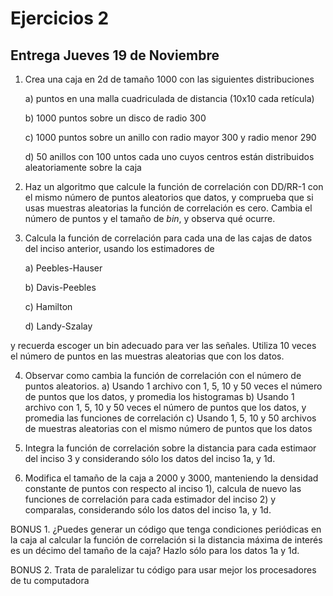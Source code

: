 # Ejercicios 2

## Entrega Jueves 19 de Noviembre


1. Crea una caja en 2d de tamaño 1000 con las siguientes distribuciones
 
    a) puntos en una malla cuadriculada de distancia (10x10 cada retícula)
  
    b) 1000 puntos sobre un disco de radio 300
  
    c) 1000 puntos sobre un anillo con radio mayor 300 y radio menor 290 
    
    d) 50 anillos con 100 untos cada uno cuyos centros están distribuidos aleatoriamente sobre la caja 

2. Haz un algoritmo que calcule la función de correlación con DD/RR-1 con el mismo número de puntos aleatorios que datos, y comprueba que si usas muestras aleatorias la función de correlación es cero. Cambia el número de puntos y el tamaño de *bin*, y observa qué ocurre.

3. Calcula la función de correlación para cada una de las cajas de datos del inciso anterior, usando los estimadores de

    a) Peebles-Hauser
  
    b) Davis-Peebles
  
    c) Hamilton
    
    d) Landy-Szalay

y recuerda escoger un bin adecuado para ver las señales. Utiliza 10 veces el número de puntos en las muestras aleatorias que con los datos.

4. Observar como cambia la función de correlación con el número de puntos aleatorios.
    a) Usando 1 archivo con 1, 5, 10 y 50 veces el número de puntos que los datos, y promedia los histogramas
    b) Usando 1 archivo con 1, 5, 10 y 50 veces el número de puntos que los datos, y promedia las funciones de correlación
    c) Usando 1, 5, 10 y 50 archivos de muestras aleatorias con el mismo número de puntos que los datos

5. Integra la función de correlación sobre la distancia para cada estimaor del inciso 3 y considerando sólo los datos del inciso 1a, y 1d.

6. Modifica el tamaño de la caja a 2000 y 3000, manteniendo la densidad constante de puntos con respecto al inciso 1), calcula 
de nuevo las funciones de correlación para cada estimador del inciso 2) y comparalas, considerando sólo los datos del inciso 1a, y 1d.

BONUS 1. ¿Puedes generar un código que tenga condiciones periódicas en la caja al calcular la función de correlación si la distancia máxima de interés es un décimo del tamaño de la caja? Hazlo sólo para los datos 1a y 1d.

BONUS 2. Trata de paralelizar tu código para usar mejor los procesadores de tu computadora

